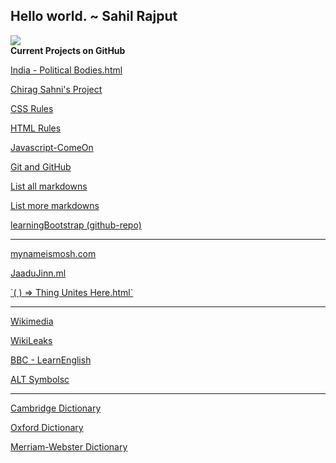 ## Hello world. ~ Sahil Rajput

![](https://avatars3.githubusercontent.com/u/31458531?s=460&v=4)  
**Current Projects on GitHub**  
  
[India - Political Bodies.html](/more/Government%20Stats.html)  
  
[Chirag Sahni's Project](https://sahilrajput03.github.io/chirag-sahni/)  
  
[CSS Rules](/CSS%20-%20Rules.html)  
  
[HTML Rules](/more/HTML%20-%20Rules.html)  
  
[Javascript-ComeOn](/Javascript-ComeOn.html)  
  
[Git and GitHub](https://sahilrajput03.github.io/Git_and_GitHub.html)  
  
[List all markdowns](index2.md)  
  
[List more markdowns](more/index2)  
  
[learningBootstrap (github-repo)](/Emmet,%20Bootstrap%20Cheatsheet.html)  
  

* * *

  
[mynameismosh.com](http://mynameismosh.com/)  
  
[JaaduJinn.ml](//jaadujinn.ml)  
  
[\`( ) => Thing Unites Here.html\`](/Targets.html)  
  

* * *

[Wikimedia](https://www.wikimedia.org)  
  
[WikiLeaks](https://wikileaks.org)  
  
[BBC - LearnEnglish](http://www.bbc.co.uk/learningenglish/)     
  
[ALT Symbolsc](https://fsymbols.com/keyboard/windows/alt-codes/list/shortcuts/)

* * *

[Cambridge Dictionary](https://dictionary.cambridge.org)  
  
[Oxford Dictionary](https://www.lexico.com/en)  
  
[Merriam-Webster Dictionary](https://www.merriam-webster.com/)

